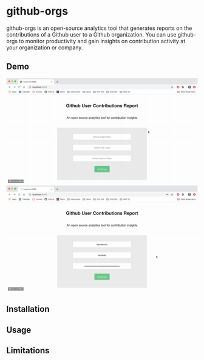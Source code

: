 # github-orgs
github-orgs is an open-source analytics tool that generates reports on the contributions of a Github user to a Github organization. You can use github-orgs to monitor productivity and gain insights on contribution activity at your organization or company.  

## Demo
   ![](demo1.gif)
   ![](demo2.gif)


## Installation

## Usage

## Limitations
